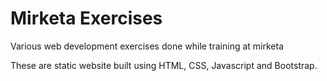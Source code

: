 # Mirketa Exercises
Various web development exercises done while training at mirketa

These are static website built using HTML, CSS, Javascript and Bootstrap.
